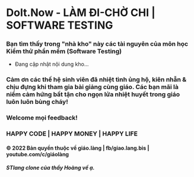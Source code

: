 ﻿# DoIt.Now - LÀM ĐI-CHỜ CHI | SOFTWARE TESTING

### Bạn tìm thấy trong "nhà kho" này các tài nguyên của môn học Kiểm thử phần mềm (Software Testing)

- Đang cập nhật nội dung kho...

### Cảm ơn các thế hệ sinh viên đã nhiệt tình ủng hộ, kiên nhẫn & chịu đựng khi tham gia bài giảng cùng giáo. Các bạn mãi là niềm cảm hứng bất tận cho ngọn lửa nhiệt huyết trong giáo luôn luôn bùng cháy!

### Welcome mọi feedback!

### HAPPY CODE | HAPPY MONEY | HAPPY LIFE

#### © 2022 Bản quyền thuộc về giáo.làng | fb/giao.lang.bis | youtube.com/c/giáolàng

##### STlang clone của thầy Hoàng về ạ.
